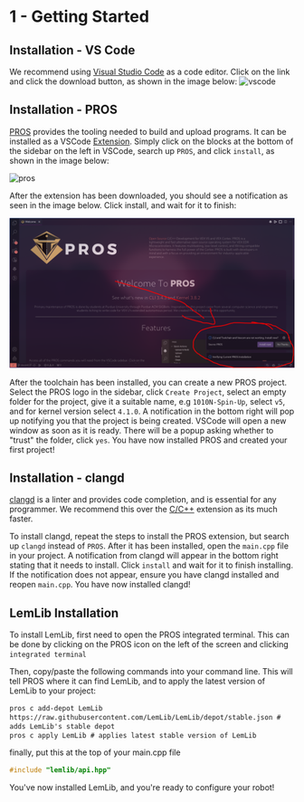# 1 - Getting Started

## Installation - VS Code

We recommend using [Visual Studio Code](https://code.visualstudio.com/) as a code editor. Click on the link and click the download button, as shown in the image below:
![vscode](../assets/1_getting_started/download-visual-studio-code.png)

## Installation - PROS

[PROS](https://pros.cs.purdue.edu/) provides the tooling needed to build and upload programs. It can be installed as a VSCode [Extension](https://marketplace.visualstudio.com/items?itemName=sigbots.pros). Simply click on the blocks at the bottom of the sidebar on the left in VSCode, search up `PROS`, and click `install`, as shown in the image below:

![pros](../assets/1_getting_started/install-pros.png)

After the extension has been downloaded, you should see a notification as seen in the image below. Click install, and wait for it to finish:

![pros-toolchain](../assets/1_getting_started/download-pros-toolchain.png)

After the toolchain has been installed, you can create a new PROS project. Select the PROS logo in the sidebar, click `Create Project`, select an empty folder for the project, give it a suitable name, e.g `1010N-Spin-Up`, select `v5`, and for kernel version select `4.1.0`. A notification in the bottom right will pop up notifying you that the project is being created. VSCode will open a new window as soon as it is ready. There will be a popup asking whether to "trust" the folder, click `yes`. You have now installed PROS and created your first project!

## Installation - clangd

[clangd](https://marketplace.visualstudio.com/items?itemName=llvm-vs-code-extensions.vscode-clangd) is a linter and provides code completion, and is essential for any programmer. We recommend this over the [C/C++](https://marketplace.visualstudio.com/items?itemName=ms-vscode.cpptools) extension as its much faster.

To install clangd, repeat the steps to install the PROS extension, but search up `clangd` instead of `PROS`. After it has been installed, open the `main.cpp` file in your project. A notification from clangd will appear in the bottom right stating that it needs to install. Click `install` and wait for it to finish installing. If the notification does not appear, ensure you have clangd installed and reopen `main.cpp`. You have now installed clangd!

## LemLib Installation

To install LemLib, first need to open the PROS integrated terminal. This can be done by clicking on the PROS icon on the left of the screen and clicking `integrated terminal`

Then, copy/paste the following commands into your command line. This will tell PROS where it can find LemLib, and to apply the latest version of LemLib to your project:
```
pros c add-depot LemLib https://raw.githubusercontent.com/LemLib/LemLib/depot/stable.json # adds LemLib's stable depot
pros c apply LemLib # applies latest stable version of LemLib
```

finally, put this at the top of your main.cpp file
```c++
#include "lemlib/api.hpp"
```

You've now installed LemLib, and you're ready to configure your robot!
